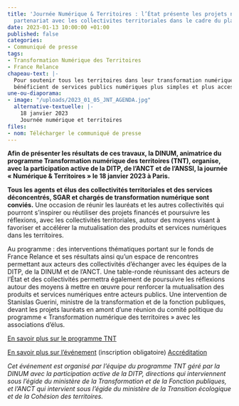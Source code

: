 ```yaml
---
title: 'Journée Numérique & Territoires : l’État présente les projets numériques menés  en
  partenariat avec les collectivites territoriales dans le cadre du plan de relance'
date: 2023-01-13 10:00:00 +01:00
published: false
categories:
- Communiqué de presse
tags:
- Transformation Numérique des Territoires
- France Relance
chapeau-text: |-
  Pour soutenir tous les territoires dans leur transformation numérique et que tous les Français
  bénéficient de services publics numériques plus simples et plus accessibles, le Gouvernement a mis en place en janvier 2021 un fonds « Transformation numérique des collectivités territoriales » dans le cadre de France Relance piloté par la direction interministérielle du numérique (DINUM), la direction interministérielle de la transformation publique (DITP) et l’agence nationale de la cohésion des territoires (ANCT).
une-ou-diaporama:
- image: "/uploads/2023_01_05_JNT_AGENDA.jpg"
  alternative-textuelle: |-
    18 janvier 2023
    Journée numérique et territoires
files:
- nom: Télécharger le communiqué de presse
---
```


**Afin de présenter les résultats de ces travaux, la DINUM, animatrice du programme Transformation numérique des territoires (TNT), organise, avec la participation active de la DITP, de l’ANCT et de l’ANSSI, la journée « Numérique & Territoires » le 18 janvier 2023 à Paris.**

**Tous les agents et élus des collectivités territoriales et des services déconcentrés, SGAR et chargés de transformation numérique sont conviés.** Une occasion de réunir les lauréats et les autres collectivités qui pourront s’inspirer ou réutiliser des projets financés et poursuivre les réflexions, avec les collectivités territoriales, autour des moyens visant à favoriser et accélérer la mutualisation des produits et services numériques dans les territoires.

Au programme : des interventions thématiques portant sur le fonds de France Relance et ses résultats ainsi qu’un espace de rencontres permettant aux acteurs des collectivités d’échanger avec les équipes de la DITP, de la DINUM et de l’ANCT. Une table-ronde réunissant des acteurs de l’État et des collectivités permettra également de poursuivre les réflexions autour des moyens à mettre en œuvre pour renforcer la mutualisation des produits et services numériques entre acteurs publics. Une intervention de Stanislas Guerini, ministre de la transformation et de la fonction publiques, devant les projets lauréats en amont d’une réunion du comité politique du programme « Transformation numérique des territoires » avec les associations d’élus.

[En savoir plus sur le programme TNT](https://www.numerique.gouv.fr/services/tnt/)

[En savoir plus sur l’événement](https://www.numerique.gouv.fr/agenda/journee-numerique-territoires/) (inscription obligatoire) 
[Accréditation](floriane.beaudron@modernisation.gouv.fr)

*Cet événement est organisé par l’équipe du programme TNT géré par la DINUM avec la participation active de la DITP, directions qui interviennent sous l’égide du ministère de la Transformation et de la Fonction publiques, et l’ANCT qui intervient sous l’égide du ministère de la Transition écologique et de la Cohésion des territoires.*